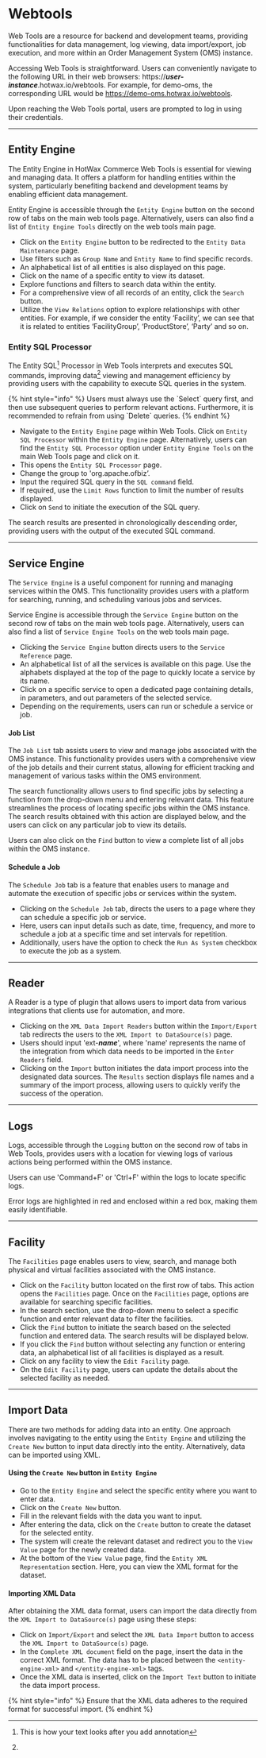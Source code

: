 # Webtools

Web Tools are a resource for backend and development teams, providing functionalities for data management, log viewing, data import/export, job execution, and more within an Order Management System (OMS) instance.

Accessing Web Tools is straightforward. Users can conveniently navigate to the following URL in their web browsers: https://_**user-instance**_.hotwax.io/webtools. For example, for demo-oms, the corresponding URL would be https://demo-oms.hotwax.io/webtools.

Upon reaching the Web Tools portal, users are prompted to log in using their credentials.

***

## Entity Engine

The Entity Engine in HotWax Commerce Web Tools is essential for viewing and managing data. It offers a platform for handling entities within the system, particularly benefiting backend and development teams by enabling efficient data management.

Entity Engine is accessible through the `Entity Engine` button on the second row of tabs on the main web tools page. Alternatively, users can also find a list of `Entity Engine Tools` directly on the web tools main page.

* Click on the `Entity Engine` button to be redirected to the `Entity Data Maintenance` page.
* Use filters such as `Group Name` and `Entity Name` to find specific records.
* An alphabetical list of all entities is also displayed on this page.
* Click on the name of a specific entity to view its dataset.
* Explore functions and filters to search data within the entity.
* For a comprehensive view of all records of an entity, click the `Search` button.
* Utilize the `View Relations` option to explore relationships with other entities. For example, if we consider the entity ‘Facility’, we can see that it is related to entities ‘FacilityGroup’, ‘ProductStore’, ‘Party’ and so on.

### Entity SQL Processor

The Entity SQL[^1] Processor in Web Tools interprets and executes SQL commands, improving data[^2] viewing and management efficiency by providing users with the capability to execute SQL queries in the system.

{% hint style="info" %}
Users must always use the \`Select\` query first, and then use subsequent queries to perform relevant actions. Furthermore, it is recommended to refrain from using \`Delete\` queries.
{% endhint %}

* Navigate to the `Entity Engine` page within Web Tools. Click on `Entity SQL Processor` within the `Entity Engine` page. Alternatively, users can find the `Entity SQL Processor` option under `Entity Engine Tools` on the main Web Tools page and click on it.
* This opens the `Entity SQL Processor` page.
* Change the group to 'org.apache.ofbiz’.
* Input the required SQL query in the `SQL command` field.
* If required, use the `Limit Rows` function to limit the number of results displayed.
* Click on `Send` to initiate the execution of the SQL query.

The search results are presented in chronologically descending order, providing users with the output of the executed SQL command.

***

## Service Engine

The `Service Engine` is a useful component for running and managing services within the OMS. This functionality provides users with a platform for searching, running, and scheduling various jobs and services.

Service Engine is accessible through the `Service Engine` button on the second row of tabs on the main web tools page. Alternatively, users can also find a list of `Service Engine Tools` on the web tools main page.

* Clicking the `Service Engine` button directs users to the `Service Reference` page.
* An alphabetical list of all the services is available on this page. Use the alphabets displayed at the top of the page to quickly locate a service by its name.
* Click on a specific service to open a dedicated page containing details, in parameters, and out parameters of the selected service.
* Depending on the requirements, users can run or schedule a service or job.

#### Job List

The `Job List` tab assists users to view and manage jobs associated with the OMS instance. This functionality provides users with a comprehensive view of the job details and their current status, allowing for efficient tracking and management of various tasks within the OMS environment.

The search functionality allows users to find specific jobs by selecting a function from the drop-down menu and entering relevant data. This feature streamlines the process of locating specific jobs within the OMS instance. The search results obtained with this action are displayed below, and the users can click on any particular job to view its details.

Users can also click on the `Find` button to view a complete list of all jobs within the OMS instance.

#### Schedule a Job

The `Schedule Job` tab is a feature that enables users to manage and automate the execution of specific jobs or services within the system.

* Clicking on the `Schedule Job` tab, directs the users to a page where they can schedule a specific job or service.
* Here, users can input details such as date, time, frequency, and more to schedule a job at a specific time and set intervals for repetition.
* Additionally, users have the option to check the `Run As System` checkbox to execute the job as a system.

***

## Reader

A Reader is a type of plugin that allows users to import data from various integrations that clients use for automation, and more.

* Clicking on the `XML Data Import Readers` button within the `Import/Export` tab redirects the users to the `XML Import to DataSource(s)` page.
* Users should input 'ext-_**name**_', where 'name' represents the name of the integration from which data needs to be imported in the `Enter Readers` field.
* Clicking on the `Import` button initiates the data import process into the designated data sources. The `Results` section displays file names and a summary of the import process, allowing users to quickly verify the success of the operation.

***

## Logs

Logs, accessible through the `Logging` button on the second row of tabs in Web Tools, provides users with a location for viewing logs of various actions being performed within the OMS instance.

Users can use 'Command+F' or 'Ctrl+F' within the logs to locate specific logs.

Error logs are highlighted in red and enclosed within a red box, making them easily identifiable.

***

## Facility

The `Facilities` page enables users to view, search, and manage both physical and virtual facilities associated with the OMS instance.

* Click on the `Facility` button located on the first row of tabs. This action opens the `Facilities` page. Once on the `Facilities` page, options are available for searching specific facilities.
* In the search section, use the drop-down menu to select a specific function and enter relevant data to filter the facilities.
* Click the `Find` button to initiate the search based on the selected function and entered data. The search results will be displayed below.
* If you click the `Find` button without selecting any function or entering data, an alphabetical list of all facilities is displayed as a result.
* Click on any facility to view the `Edit Facility` page.
* On the `Edit Facility` page, users can update the details about the selected facility as needed.

***

## Import Data

There are two methods for adding data into an entity. One approach involves navigating to the entity using the `Entity Engine` and utilizing the `Create New` button to input data directly into the entity. Alternatively, data can be imported using XML.

#### Using the `Create New` button in `Entity Engine`

* Go to the `Entity Engine` and select the specific entity where you want to enter data.
* Click on the `Create New` button.
* Fill in the relevant fields with the data you want to input.
* After entering the data, click on the `Create` button to create the dataset for the selected entity.
* The system will create the relevant dataset and redirect you to the `View Value` page for the newly created data.
* At the bottom of the `View Value` page, find the `Entity XML Representation` section. Here, you can view the XML format for the dataset.

#### Importing XML Data

After obtaining the XML data format, users can import the data directly from the `XML Import to DataSource(s)` page using these steps:

* Click on `Import/Export` and select the `XML Data Import` button to access the `XML Import to DataSource(s)` page.
* In the `Complete XML document` field on the page, insert the data in the correct XML format. The data has to be placed between the `<entity-engine-xml>` and `</entity-engine-xml>` tags.
* Once the XML data is inserted, click on the `Import Text` button to initiate the data import process.

{% hint style="info" %}
Ensure that the XML data adheres to the required format for successful import.
{% endhint %}

[^1]: This is how your text looks after you add annotation

[^2]: 

